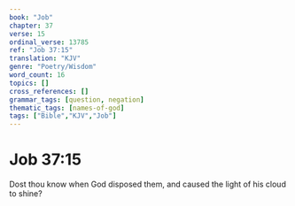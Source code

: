 ```yaml
---
book: "Job"
chapter: 37
verse: 15
ordinal_verse: 13785
ref: "Job 37:15"
translation: "KJV"
genre: "Poetry/Wisdom"
word_count: 16
topics: []
cross_references: []
grammar_tags: [question, negation]
thematic_tags: [names-of-god]
tags: ["Bible","KJV","Job"]
---
```


# Job 37:15

Dost thou know when God disposed them, and caused the light of his cloud to shine?
